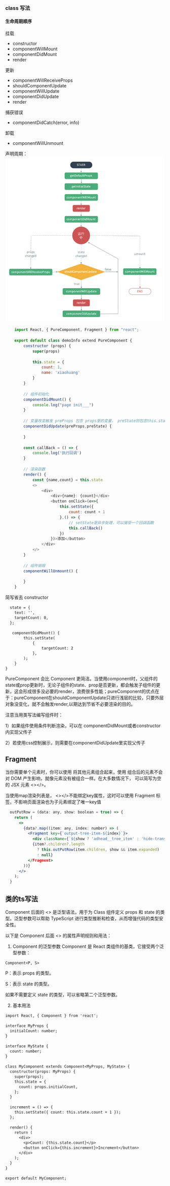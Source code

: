 ### class 写法

#### 生命周期顺序

挂载
* constructor
* componentWillMount
* componentDidMount
* render

更新
* componentWillReceiveProps
* shouldComponentUpdate
* componentWillUpdate
* componentDidUpdate
* render

捕获错误
* componentDidCatch(error, info)
  
卸载
* componentWillUnmount

声明周期：
![alt text](./images/period.png)


```js
    import React, { PureComponent, Fragment } from "react";

    export default class demoInfo extend PureComponent {
        constructor (props) {
            super(props)

            this.state = {
                count: 1,
                name: 'xiaohuang'
            }
        }

        // 组件初始化
        componentDidMount() {
            console.log("page init___")
        }

        // 变量改变触发 preProps 包含 props里的变量， preState则包含this.state变量变化，在这里做监听处理
        componentDidUpdate(preProps,preState) {
            
        }

        const callBack = () => {
            console.log('执行回调')
        }

        // 渲染函数
        render() {
            const {name,count} = this.state
            <>
                <div>
                    <div>{name}: {count}</div>
                    <button onClick=(e=>{
                        this.setState({
                            count: count + 1
                        },() => {
                            // setState是异步处理，可以接受一个回调函数
                            this.callBack()
                        })
                    })>添加</button>
                </div>
            </>
        }

        // 组件销毁
        componentWillUnmount() {

        }
    }
```
简写省去 constructor
```jsclass Ellipsis extends Component {
  state = {
    text: '',
    targetCount: 0,
  };

   componentDidMount() {
        this.setState(
            {
                targetCount: 2
            },
        ); 
    }
}
```

PureComponent 会比 Component 更简洁。当使用component时，父组件的state或prop更新时，无论子组件的state、prop是否更新，都会触发子组件的更新，这会形成很多没必要的render，浪费很多性能；pureComponent的优点在于：pureComponent在shouldComponentUpdate只进行浅层的比较，只要外层对象没变化，就不会触发render,以期达到节省不必要渲染的目的。

注意当用类写法编写组件时：

1）如果组件使用条件判断渲染，可以在 componentDidMount或者constructor内实现父传子

2）若使用css控制展示，则需要在componentDidUpdate里实现父传子

## Fragment

当你需要单个元素时，你可以使用 <Fragment> 将其他元素组合起来，使用 <Fragment> 组合后的元素不会对 DOM 产生影响，就像元素没有被组合一样。在大多数情况下，<Fragment></Fragment> 可以简写为空的 JSX 元素 <></>。

当使用map渲染列表是， <></>不能绑定key属性，这时可以使用 Fragment 标签，不影响页面渲染也为子元素绑定了唯一key值

```jsx
  outPutRow = (data: any, show: boolean = true) => {
    return (
      <>
        {data?.map((item: any, index: number) => (
          <Fragment key={`output-tree-item-${index}`}>
            <div className={`${show ? 'adhead__tree_item' : 'hide-trans'}`}>
            {item?.children?.length
              ? this.outPutRow(item.children, show && item.expanded)
              : null}
          </Fragment>
        ))}
      </>
    );
  }
```

## 类的ts写法

Component 后面的 <> 是泛型语法，用于为 Class 组件定义 props 和 state 的类型。泛型参数可以帮助 TypeScript 进行类型推断和检查，从而增强代码的类型安全性。

以下是 Component 后面 <> 的属性声明规则和用法：

1. Component 的泛型参数
Component 是 React 类组件的基类，它接受两个泛型参数：

```tsx
Component<P, S>
```
P：表示 props 的类型。

S：表示 state 的类型。

如果不需要定义 state 的类型，可以省略第二个泛型参数。

2. 基本用法

```tsx
import React, { Component } from 'react';

interface MyProps {
  initialCount: number;
}

interface MyState {
  count: number;
}

class MyComponent extends Component<MyProps, MyState> {
  constructor(props: MyProps) {
    super(props);
    this.state = {
      count: props.initialCount,
    };
  }

  increment = () => {
    this.setState({ count: this.state.count + 1 });
  };

  render() {
    return (
      <div>
        <p>Count: {this.state.count}</p>
        <button onClick={this.increment}>Increment</button>
      </div>
    );
  }
}

export default MyComponent;
```